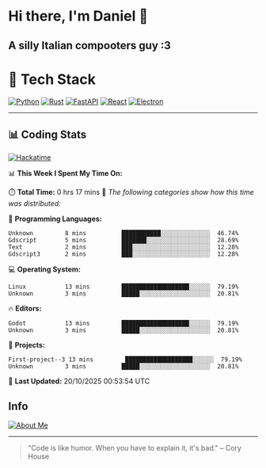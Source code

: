 # Hi there, I'm Daniel 👋

## A silly Italian compooters guy :3

# 🚀 Tech Stack

[![Python](https://img.shields.io/badge/Python-3.13%2B-blue?style=for-the-badge&logo=python&logoColor=white)](https://www.python.org/)
[![Rust](https://img.shields.io/badge/Rust-1.87%2B-black?style=for-the-badge&logo=rust&logoColor=white)](https://www.rust-lang.org/)
[![FastAPI](https://img.shields.io/badge/FastAPI-0.110.0%2B-green?style=for-the-badge&logo=fastapi&logoColor=white)](https://fastapi.tiangolo.com/)
[![React](https://img.shields.io/badge/React-19.1.0%2B-blue?style=for-the-badge&logo=react&logoColor=white)](https://react.dev/)
[![Electron](https://img.shields.io/badge/Electron-36.2.0%2B-dark?style=for-the-badge&logo=electron&logoColor=white)](https://www.electronjs.org/)

---

## 📊 Coding Stats

[![Hackatime](https://img.shields.io/badge/Hackatime-Hack%20Club-orange?style=for-the-badge&logo=wakatime&logoColor=white)](https://hackatime.hackclub.com)

<!--START_SECTION:waka-->
📊 **This Week I Spent My Time On:**

⏱️ **Total Time:** 0 hrs 17 mins
📝 *The following categories show how this time was distributed:*

💬 **Programming Languages:**
```text
Unknown         8 mins          ███████████░░░░░░░░░░░░░░  46.74%
Gdscript        5 mins          ███████░░░░░░░░░░░░░░░░░░  28.69%
Text            2 mins          ███░░░░░░░░░░░░░░░░░░░░░░  12.28%
Gdscript3       2 mins          ███░░░░░░░░░░░░░░░░░░░░░░  12.28%
```

💻 **Operating System:**
```text
Linux           13 mins         ███████████████████░░░░░░  79.19%
Unknown         3 mins          █████░░░░░░░░░░░░░░░░░░░░  20.81%
```

🔥 **Editors:**
```text
Godot           13 mins         ███████████████████░░░░░░  79.19%
Unknown         3 mins          █████░░░░░░░░░░░░░░░░░░░░  20.81%
```

📁 **Projects:**
```text
First-project--3 13 mins         ███████████████████░░░░░░  79.19%
Unknown         3 mins          █████░░░░░░░░░░░░░░░░░░░░  20.81%
```

📅 **Last Updated:** 20/10/2025 00:53:54 UTC

<!--END_SECTION:waka-->


## Info
[![About Me](https://img.shields.io/badge/About--Me-black?style=for-the-badge&logo=numpy&logoColor=white)](https://danielscos.github.io/about_me)

---

> "Code is like humor. When you have to explain it, it's bad." – Cory House

